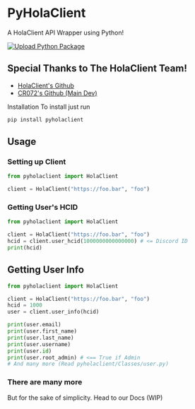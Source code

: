 # PyHolaClient
A HolaClient API Wrapper using Python!

[![Upload Python Package](https://github.com/VienDC/PyHolaClient/actions/workflows/python-publish.yml/badge.svg)](https://github.com/VienDC/PyHolaClient/actions/workflows/python-publish.yml)

## Special Thanks to The HolaClient Team!
- [HolaClient's Github](https://github.com/HolaClient/)
- [CR072's Github (Main Dev)](https://github.com/CR072)

Installation
To install just run
```bash
pip install pyholaclient
```

## Usage
### Setting up Client

```python
from pyholaclient import HolaClient

client = HolaClient("https://foo.bar", "foo")
```

### Getting User's HCID 
``` python
from pyholaclient import HolaClient

client = HolaClient("https://foo.bar", "foo")
hcid = client.user_hcid(1000000000000000) # <= Discord ID
print(hcid)
```

## Getting User Info
``` python
from pyholaclient import HolaClient

client = HolaClient("https://foo.bar", "foo")
hcid = 1000
user = client.user_info(hcid)

print(user.email)
print(user.first_name)
print(user.last_name)
print(user.username)
print(user.id)
print(user.root_admin) # <== True if Admin
# And many more (Read pyholaclient/Classes/user.py)
```

### There are many more
But for the sake of simplicity. Head to our Docs (WIP)